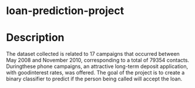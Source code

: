 # loan-prediction-project
# Description
The dataset collected is related to 17 campaigns that occurred between May 2008 and November 2010, corresponding to a total of 79354 contacts. Duringthese phone campaigns, an attractive long-term deposit application, with goodinterest rates, was offered. The goal of the project is to create a binary classifier to predict if the person being called will accept the loan.  
